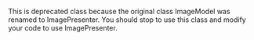This is deprecated class because the original class ImageModel was renamed to ImagePresenter. You should stop to use this class and modify your code to use ImagePresenter.